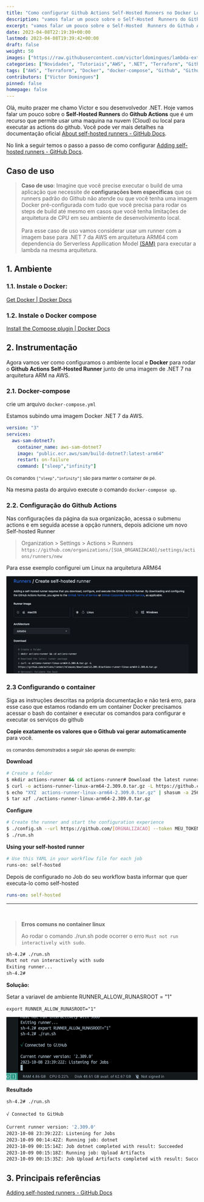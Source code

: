 ```yaml
---
title: "Como configurar Github Actions Self-Hosted Runners no Docker Local para aplicações .NET na AWS."
description: "vamos falar um pouco sobre o Self-Hosted  Runners do Github Actions, é um recurso que permite usar uma maquina na cloud ou local para executar as actions do github."
excerpt: "vamos falar um pouco sobre o Self-Hosted  Runners do Github Actions, é um recurso que permite usar uma maquina na cloud ou local para executar as actions do github."
date: 2023-04-08T22:19:39+00:00
lastmod: 2023-04-08T19:39:42+00:00
draft: false
weight: 50
images: ["https://raw.githubusercontent.com/victorldomingues/lambda-extensions-net6/main/aws-lambda-extensions.png"]
categories: ["Novidades", "Tutoriais","AWS", ".NET", "Terraform", "Github", "Github Actions", "Docker", "ARM64"]
tags: ["AWS", "Terraform", "Docker", "docker-compose", "Github", "Github Actions", "ARM64", "Github Actions Selt-Hosted", "Self-Hosted Runners", "Runners", "AWS SAM"]
contributors: ["Victor Domingues"]
pinned: false
homepage: false
---
```


Olá, muito prazer me chamo Victor e sou desenvolvedor .NET. Hoje vamos falar um pouco sobre o **Self-Hosted  Runners** do **Github Actions** que é um recurso que permite usar uma maquina na nuvem (Cloud) ou local para executar as actions do github. Você pode ver mais detalhes na documentação oficial [About self-hosted runners - GitHub Docs](https://docs.github.com/en/actions/hosting-your-own-runners/managing-self-hosted-runners/about-self-hosted-runners).

No link a seguir temos o passo a passo de como configurar [Adding self-hosted runners - GitHub Docs](https://docs.github.com/en/actions/hosting-your-own-runners/managing-self-hosted-runners/adding-self-hosted-runners).

## Caso de uso

> **Caso de uso**: Imagine que você precise executar o build de uma aplicação que necessite de **configurações bem especificas** que os runners padrão do Github não atende ou que você tenha uma imagem Docker pré-configurada com tudo que você precisa para rodar os steps de build até mesmo em casos que você tenha limitações de arquitetura de CPU em seu ambiente de desenvolvimento local. <br/> <br/> Para esse caso de uso vamos considerar usar um runner com a imagem base para .NET 7 da AWS em arquitetura ARM64 com dependencia do Serverless Appllication Model [(SAM)](https://docs.aws.amazon.com/pt_br/serverless-application-model/latest/developerguide/what-is-sam.html) para executar a lambda na mesma arquitetura.


## 1. Ambiente

### 1.1. Instale o Docker:

[Get Docker | Docker Docs](https://docs.docker.com/get-docker/)

### 1.2. Instale o Docker compose

[Install the Compose plugin | Docker Docs](https://docs.docker.com/compose/install/linux/)


## 2. Instrumentação

Agora vamos ver como configuramos o ambiente local e **Docker** para rodar o **Github Actions Self-Hosted Runner** junto de uma imagem de .NET 7 na arquitetura ARM na AWS.



### 2.1. Docker-compose

crie um arquivo `docker-compose.yml`

Estamos subindo uma imagem Docker .NET 7 da AWS.

```yml
version: "3"
services:
  aws-sam-dotnet7:
    container_name: aws-sam-dotnet7
    image: "public.ecr.aws/sam/build-dotnet7:latest-arm64"
    restart: on-failure
    command: ["sleep","infinity"] 
```
<small>Os comandos `["sleep","infinity"]` são para manter o container de pé.</small>

Na mesma pasta do arquivo execute o comando `docker-compose up`.

### 2.2. Configuração do Github Actions

Nas configurações da página da sua organização, acessa o submenu actions e em seguida acesse a opção runners, depois adicione um novo Self-hosted Runner

> Organization > Settings > Actions > Runners
><br/>`https://github.com/organizations/[SUA_ORGANIZACAO]/settings/actions/runners/new`

Para esse exemplo configurei um Linux na arquitetura ARM64

<img src="actions-self-hosted.png" class="img-100"/>

<br/>

### 2.3 Configurando o container

Siga as instruções descritas na própria documentação e não terá erro, para esse caso que estamos rodando em um container Docker precisamos acessar o bash do container e executar os comandos para configurar e executar os serviços do github

**Copie exatamente os valores que o Github vai gerar automaticamente** para você. 

<small>os comandos demonstrados a seguir são apenas de exemplo:</small>

**Download**
```bash
# Create a folder
$ mkdir actions-runner && cd actions-runner# Download the latest runner package
$ curl -o actions-runner-linux-arm64-2.309.0.tar.gz -L https://github.com/actions/runner/releases/download/v2.309.0/actions-runner-linux-arm64-2.309.0.tar.gz# Optional: Validate the hash
$ echo "XYZ  actions-runner-linux-arm64-2.309.0.tar.gz" | shasum -a 256 -c# Extract the installer
$ tar xzf ./actions-runner-linux-arm64-2.309.0.tar.gz
```

**Configure**
```bash
# Create the runner and start the configuration experience
$ ./config.sh --url https://github.com/[ORGNALIZACAO] --token MEU_TOKEN# Last step, run it!
$ ./run.sh
```

**Using your self-hosted runner**

```bash
# Use this YAML in your workflow file for each job
runs-on: self-hosted
```

Depois de configurado no Job do seu workflow basta informar que quer executa-lo como self-hosted 

```yml
runs-on: self-hosted
```
---
<br/>

> **Erros comuns no container linux**
>
>Ao rodar o comando ./run.sh pode ocorrer o erro `Must not run interactively with sudo`.

```bash
sh-4.2# ./run.sh
Must not run interactively with sudo
Exiting runner...
sh-4.2#
``` 

**Solução:**

Setar a variavel de ambiente RUNNER_ALLOW_RUNASROOT = "1"

`export RUNNER_ALLOW_RUNASROOT="1"`

<img src="actions-self-hosted-docker.png" class="img-100" />

**Resultado**

```bash
sh-4.2# ./run.sh

√ Connected to GitHub

Current runner version: '2.309.0'
2023-10-08 23:39:22Z: Listening for Jobs
2023-10-09 00:14:42Z: Running job: dotnet
2023-10-09 00:15:14Z: Job dotnet completed with result: Succeeded
2023-10-09 00:15:18Z: Running job: Upload Artifacts
2023-10-09 00:15:35Z: Job Upload Artifacts completed with result: Succeeded

```


## 3. Principais referências

[Adding self-hosted runners - GitHub Docs](https://docs.github.com/en/actions/hosting-your-own-runners/managing-self-hosted-runners/adding-self-hosted-runners)

